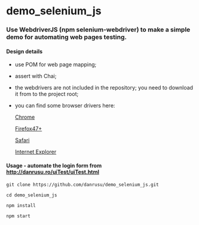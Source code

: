 # demo_selenium_js

### Use WebdriverJS (npm selenium-webdriver) to make a simple demo for automating web pages testing.

#### Design details

 - use POM for web page mapping;
 
 - assert with Chai;
 
 - the webdrivers are not included in the repository; you need to download it from to the project root;
 
 - you can find some browser drivers here:
 
    [Chrome](http://chromedriver.storage.googleapis.com/index.html)
      
    [Firefox47+](https://github.com/mozilla/geckodriver/releases/)
      
    [Safari](https://developer.apple.com/library/content/releasenotes/General/WhatsNewInSafari/Articles/Safari_11_1.html)
      
    [Internet Explorer](http://selenium-release.storage.googleapis.com/index.html)

#### Usage - automate the login form from http://danrusu.ro/uiTest/uiTest.html

    git clone https://github.com/danrusu/demo_selenium_js.git

    cd demo_selenium_js

    npm install

    npm start

